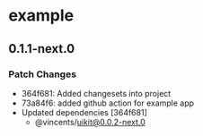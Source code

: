 # example

## 0.1.1-next.0

### Patch Changes

- 364f681: Added changesets into project
- 73a84f6: added github action for example app
- Updated dependencies [364f681]
  - @vincents/uikit@0.0.2-next.0
